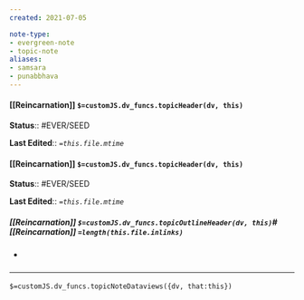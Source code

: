 ```yaml
---
created: 2021-07-05

note-type: 
- evergreen-note
- topic-note
aliases:
- samsara
- punabbhava
---
```

 
#### [[Reincarnation]] `$=customJS.dv_funcs.topicHeader(dv, this)`


**Status**:: #EVER/SEED

**Last Edited**:: *`=this.file.mtime`*
#### [[Reincarnation]] `$=customJS.dv_funcs.topicHeader(dv, this)`


**Status**:: #EVER/SEED

**Last Edited**:: *`=this.file.mtime`*

##### [[Reincarnation]] `$=customJS.dv_funcs.topicOutlineHeader(dv, this)`# [[Reincarnation]] `=length(this.file.inlinks)` 
- 

### <hr class="dataviews"/>

`$=customJS.dv_funcs.topicNoteDataviews({dv, that:this})`